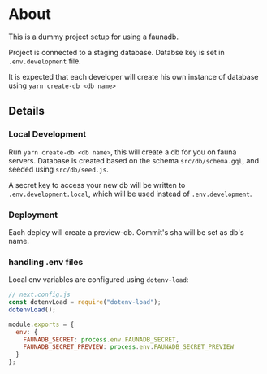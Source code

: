 # About

This is a dummy project setup for using a faunadb.

Project is connected to a staging database. Databse key is set in `.env.development` file.

It is expected that each developer will create his own instance of database using `yarn create-db <db name>`

## Details

### Local Development

Run `yarn create-db <db name>`, this will create a db for you on fauna servers. Database is created based on the schema `src/db/schema.gql`, and seeded using `src/db/seed.js`.

A secret key to access your new db will be written to `.env.development.local`, which will be used instead of `.env.development`.

### Deployment

Each deploy will create a preview-db. Commit's sha will be set as db's name.

### handling .env files

Local env variables are configured using `dotenv-load`:

```js
// next.config.js
const dotenvLoad = require("dotenv-load");
dotenvLoad();

module.exports = {
  env: {
    FAUNADB_SECRET: process.env.FAUNADB_SECRET,
    FAUNADB_SECRET_PREVIEW: process.env.FAUNADB_SECRET_PREVIEW
  }
};
```
